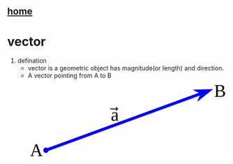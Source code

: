 ## [home](https://gaojiabit.github.io/)
# vector
1. defination
	- vector is a geometric object has magnitude(or length) and direction.
    - A vector pointing from A to B ![](Vector_from_A_to_B.svg.png)
